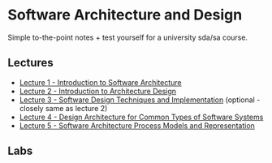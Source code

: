 # Software Architecture and Design
Simple to-the-point notes + test yourself for a university sda/sa course.

## Lectures
- [Lecture 1 - Introduction to Software Architecture](lecture-1.md)
- [Lecture 2 - Introduction to Architecture Design](lecture-2.md)
- [Lecture 3 - Software Design Techniques and Implementation](lecture-3.md) (optional - closely same as lecture 2)
- [Lecture 4 - Design Architecture for Common Types of Software Systems](lecture-4.md)
- [Lecture 5 - Software Architecture Process Models and Representation](lecture-5.md)

## Labs

